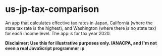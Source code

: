 # us-jp-tax-comparison
An app that calculates effective tax rates in Japan, California (where the state tax rate is the highest), and Washington (where there is no state tax) for each income level. The app is for tax year 2020.

**Disclaimer: Use this for illustrative purposes only. IANACPA, and I'm not even a real JavaScript programmer :p**
